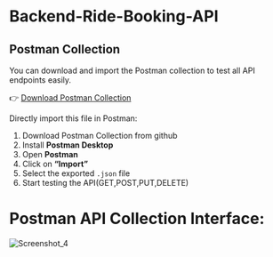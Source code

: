 ﻿# Backend-Ride-Booking-API
##  Postman Collection

You can download and import the Postman collection to test all API endpoints easily.

👉 [Download Postman Collection](./postman_collection.json)

 Directly import this file in Postman:

1. Download Postman Collection from github
1. Install **Postman Desktop** 
1. Open **Postman**  
2. Click on **“Import”**  
3. Select the exported `.json` file  
4. Start testing the API(GET,POST,PUT,DELETE)

# Postman API Collection Interface:
![Screenshot_4](https://github.com/user-attachments/assets/76a11f92-c669-4afc-8b79-d03e06b00b9a)





